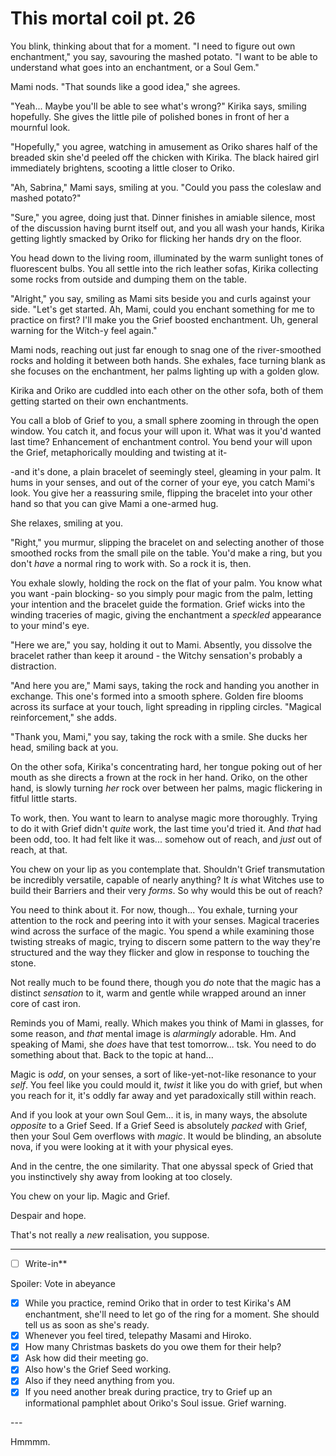 # This mortal coil pt. 26

You blink, thinking about that for a moment. "I need to figure out own enchantment," you say, savouring the mashed potato. "I want to be able to understand what goes into an enchantment, or a Soul Gem."

Mami nods. "That sounds like a good idea," she agrees.

"Yeah... Maybe you'll be able to see what's wrong?" Kirika says, smiling hopefully. She gives the little pile of polished bones in front of her a mournful look.

"Hopefully," you agree, watching in amusement as Oriko shares half of the breaded skin she'd peeled off the chicken with Kirika. The black haired girl immediately brightens, scooting a little closer to Oriko.

"Ah, Sabrina," Mami says, smiling at you. "Could you pass the coleslaw and mashed potato?"

"Sure," you agree, doing just that. Dinner finishes in amiable silence, most of the discussion having burnt itself out, and you all wash your hands, Kirika getting lightly smacked by Oriko for flicking her hands dry on the floor.

You head down to the living room, illuminated by the warm sunlight tones of fluorescent bulbs. You all settle into the rich leather sofas, Kirika collecting some rocks from outside and dumping them on the table.

"Alright," you say, smiling as Mami sits beside you and curls against your side. "Let's get started. Ah, Mami, could you enchant something for me to practice on first? I'll make you the Grief boosted enchantment. Uh, general warning for the Witch-y feel again."

Mami nods, reaching out just far enough to snag one of the river-smoothed rocks and holding it between both hands. She exhales, face turning blank as she focuses on the enchantment, her palms lighting up with a golden glow.

Kirika and Oriko are cuddled into each other on the other sofa, both of them getting started on their own enchantments.

You call a blob of Grief to you, a small sphere zooming in through the open window. You catch it, and focus your will upon it. What was it you'd wanted last time? Enhancement of enchantment control. You bend your will upon the Grief, metaphorically moulding and twisting at it-

-and it's done, a plain bracelet of seemingly steel, gleaming in your palm. It hums in your senses, and out of the corner of your eye, you catch Mami's look. You give her a reassuring smile, flipping the bracelet into your other hand so that you can give Mami a one-armed hug.

She relaxes, smiling at you.

"Right," you murmur, slipping the bracelet on and selecting another of those smoothed rocks from the small pile on the table. You'd make a ring, but you don't *have* a normal ring to work with. So a rock it is, then.

You exhale slowly, holding the rock on the flat of your palm. You know what you want -pain blocking- so you simply pour magic from the palm, letting your intention and the bracelet guide the formation. Grief wicks into the winding traceries of magic, giving the enchantment a *speckled* appearance to your mind's eye.

"Here we are," you say, holding it out to Mami. Absently, you dissolve the bracelet rather than keep it around - the Witchy sensation's probably a distraction.

"And here you are," Mami says, taking the rock and handing you another in exchange. This one's formed into a smooth sphere. Golden fire blooms across its surface at your touch, light spreading in rippling circles. "Magical reinforcement," she adds.

"Thank you, Mami," you say, taking the rock with a smile. She ducks her head, smiling back at you.

On the other sofa, Kirika's concentrating hard, her tongue poking out of her mouth as she directs a frown at the rock in her hand. Oriko, on the other hand, is slowly turning *her* rock over between her palms, magic flickering in fitful little starts.

To work, then. You want to learn to analyse magic more thoroughly. Trying to do it with Grief didn't *quite* work, the last time you'd tried it. And *that* had been odd, too. It had felt like it was... somehow out of reach, and *just* out of reach, at that.

You chew on your lip as you contemplate that. Shouldn't Grief transmutation be incredibly versatile, capable of nearly anything? It *is* what Witches use to build their Barriers and their very *forms*. So why would this be out of reach?

You need to think about it. For now, though... You exhale, turning your attention to the rock and peering into it with your senses. Magical traceries wind across the surface of the magic. You spend a while examining those twisting streaks of magic, trying to discern some pattern to the way they're structured and the way they flicker and glow in response to touching the stone.

Not really much to be found there, though you *do* note that the magic has a distinct *sensation* to it, warm and gentle while wrapped around an inner core of cast iron.

Reminds you of Mami, really. Which makes you think of Mami in glasses, for some reason, and *that* mental image is *alarmingly* adorable. Hm. And speaking of Mami, she *does* have that test tomorrow\... tsk. You need to do something about that. Back to the topic at hand...

Magic is *odd*, on your senses, a sort of like-yet-not-like resonance to your *self*. You feel like you could mould it, *twist* it like you do with grief, but when you reach for it, it's oddly far away and yet paradoxically still within reach.

And if you look at your own Soul Gem... it is, in many ways, the absolute *opposite* to a Grief Seed. If a Grief Seed is absolutely *packed* with Grief, then your Soul Gem overflows with *magic*. It would be blinding, an absolute nova, if you were looking at it with your physical eyes.

And in the centre, the one similarity. That one abyssal speck of Gried that you instinctively shy away from looking at too closely.

You chew on your lip. Magic and Grief.

Despair and hope.

That's not really a *new* realisation, you suppose.

---

- [ ] Write-in**

Spoiler: Vote in abeyance

- [x] While you practice, remind Oriko that in order to test Kirika's AM enchantment, she'll need to let go of the ring for a moment. She should tell us as soon as she's ready.
- [x] Whenever you feel tired, telepathy Masami and Hiroko.
- [x] How many Christmas baskets do you owe them for their help?
- [x] Ask how did their meeting go.
- [x] Also how's the Grief Seed working.
- [x] Also if they need anything from you.
- [x] If you need another break during practice, try to Grief up an informational pamphlet about Oriko's Soul issue. Grief warning.

---​

Hmmmm.
